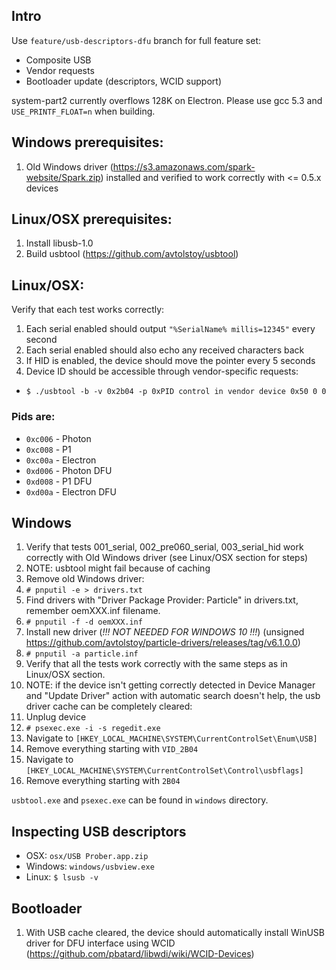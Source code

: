 ## Intro
Use `feature/usb-descriptors-dfu` branch for full feature set:
- Composite USB
- Vendor requests
- Bootloader update (descriptors, WCID support)

system-part2 currently overflows 128K on Electron. Please use gcc 5.3 and `USE_PRINTF_FLOAT=n` when building.


## Windows prerequisites:
1. Old Windows driver (https://s3.amazonaws.com/spark-website/Spark.zip) installed and verified to work correctly with <= 0.5.x devices


## Linux/OSX prerequisites:
1. Install libusb-1.0
2. Build usbtool (https://github.com/avtolstoy/usbtool)


## Linux/OSX:
Verify that each test works correctly:

1. Each serial enabled should output `"%SerialName% millis=12345"` every second
2. Each serial enabled should also echo any received characters back
3. If HID is enabled, the device should move the pointer every 5 seconds
4. Device ID should be accessible through vendor-specific requests:
  - `$ ./usbtool -b -v 0x2b04 -p 0xPID control in vendor device 0x50 0 0`


### Pids are:

- `0xc006` - Photon
- `0xc008` - P1
- `0xc00a` - Electron
- `0xd006` - Photon DFU
- `0xd008` - P1 DFU
- `0xd00a` - Electron DFU


## Windows

1. Verify that tests 001_serial, 002_pre060_serial, 003_serial_hid work correctly with Old Windows driver (see Linux/OSX section for steps)
  1. NOTE: usbtool might fail because of caching
2. Remove old Windows driver:
  2. `# pnputil -e > drivers.txt`
  3. Find drivers with "Driver Package Provider: Particle" in drivers.txt, remember oemXXX.inf filename.
  4. `# pnputil -f -d oemXXX.inf`
3. Install new driver (*!!! NOT NEEDED FOR WINDOWS 10 !!!*) (unsigned https://github.com/avtolstoy/particle-drivers/releases/tag/v6.1.0.0)
  1. `# pnputil -a particle.inf`
4. Verify that all the tests work correctly with the same steps as in Linux/OSX section.
5. NOTE: if the device isn't getting correctly detected in Device Manager and "Update Driver" action with automatic search doesn't help, the usb driver cache can be completely cleared:
  0. Unplug device
  1. `# psexec.exe -i -s regedit.exe`
  2. Navigate to `[HKEY_LOCAL_MACHINE\SYSTEM\CurrentControlSet\Enum\USB]`
  2. Remove everything starting with `VID_2B04`
  3. Navigate to `[HKEY_LOCAL_MACHINE\SYSTEM\CurrentControlSet\Control\usbflags]`
  4. Remove everything starting with `2B04`


`usbtool.exe` and `psexec.exe` can be found in `windows` directory.

## Inspecting USB descriptors

- OSX: `osx/USB Prober.app.zip`
- Windows: `windows/usbview.exe`
- Linux: `$ lsusb -v`

## Bootloader

1. With USB cache cleared, the device should automatically install WinUSB driver for DFU interface using WCID (https://github.com/pbatard/libwdi/wiki/WCID-Devices)
